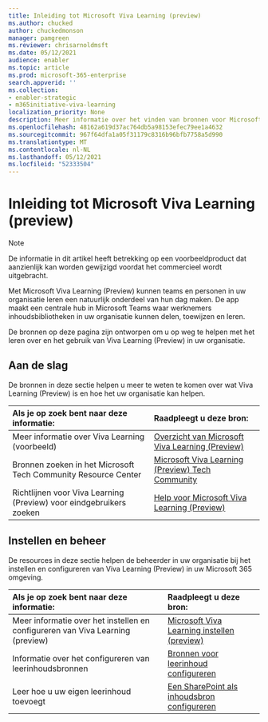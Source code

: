 ```yaml
---
title: Inleiding tot Microsoft Viva Learning (preview)
ms.author: chucked
author: chuckedmonson
manager: pamgreen
ms.reviewer: chrisarnoldmsft
ms.date: 05/12/2021
audience: enabler
ms.topic: article
ms.prod: microsoft-365-enterprise
search.appverid: ''
ms.collection:
- enabler-strategic
- m365initiative-viva-learning
localization_priority: None
description: Meer informatie over het vinden van bronnen voor Microsoft Viva Learning (Preview).
ms.openlocfilehash: 48162a619d37ac764db5a98153efec79ee1a4632
ms.sourcegitcommit: 967f64dfa1a05f31179c8316b96bfb7758a5d990
ms.translationtype: MT
ms.contentlocale: nl-NL
ms.lasthandoff: 05/12/2021
ms.locfileid: "52333504"
---
```

# <a name="introduction-to-microsoft-viva-learning-preview"></a>Inleiding tot Microsoft Viva Learning (preview)

> [!NOTE]
> De informatie in dit artikel heeft betrekking op een voorbeeldproduct dat aanzienlijk kan worden gewijzigd voordat het commercieel wordt uitgebracht. 

Met Microsoft Viva Learning (Preview) kunnen teams en personen in uw organisatie leren een natuurlijk onderdeel van hun dag maken. De app maakt een centrale hub in Microsoft Teams waar werknemers inhoudsbibliotheken in uw organisatie kunnen delen, toewijzen en leren.

De bronnen op deze pagina zijn ontworpen om u op weg te helpen met het leren over en het gebruik van Viva Learning (Preview) in uw organisatie.

## <a name="get-started"></a>Aan de slag

De bronnen in deze sectie helpen u meer te weten te komen over wat Viva Learning (Preview) is en hoe het uw organisatie kan helpen.

| Als je op zoek bent naar deze informatie: | Raadpleegt u deze bron: |
|:-----|:-----|
|Meer informatie over Viva Learning (voorbeeld)|[Overzicht van Microsoft Viva Learning (Preview)](overview-viva-learning.md)|
|Bronnen zoeken in het Microsoft Tech Community Resource Center|[Microsoft Viva Learning (Preview) Tech Community](https://resources.techcommunity.microsoft.com/viva-learning/)|
|Richtlijnen voor Viva Learning (Preview) voor eindgebruikers zoeken|[Help voor Microsoft Viva Learning (Preview)](https://support.microsoft.com/office/learning-preview-app-01bfed12-c327-41e0-a68f-7fa527dcc98a)|

## <a name="set-up-and-administration"></a>Instellen en beheer

De resources in deze sectie helpen de beheerder in uw organisatie bij het instellen en configureren van Viva Learning (Preview) in uw Microsoft 365 omgeving.

| Als je op zoek bent naar deze informatie: | Raadpleegt u deze bron: |
|:-----|:-----|
|Meer informatie over het instellen en configureren van Viva Learning (preview)|[Microsoft Viva Learning instellen (preview)](set-up-teams-admin-center.md)|
|Informatie over het configureren van leerinhoudsbronnen|[Bronnen voor leerinhoud configureren](content-sources-365-admin-center.md)|
|Leer hoe u uw eigen leerinhoud toevoegt|[Een SharePoint als inhoudsbron configureren](configure-sharepoint-content-source.md)|





